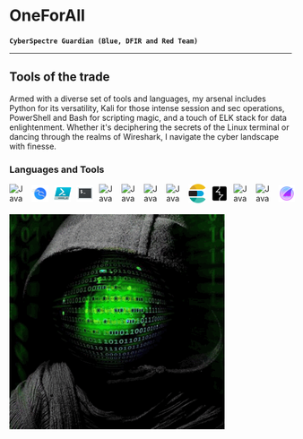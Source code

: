 # OneForAll
**``CyberSpectre Guardian (Blue, DFIR and Red Team)``**

---

## Tools of the trade

Armed with a diverse set of tools and languages, my arsenal includes Python for its versatility, Kali for those intense session and sec operations, PowerShell and Bash for scripting magic, and a touch of ELK stack for data enlightenment. Whether it's deciphering the secrets of the Linux terminal or dancing through the realms of Wireshark, I navigate the cyber landscape with finesse.

### Languages and Tools
<div style="display: flex; align-items: center; margin-bottom: 20px;">
  <img align="left" alt="Java" width="30px" style="padding-right:10px;" src="https://cdn.jsdelivr.net/gh/devicons/devicon/icons/python/python-original.svg"/>
  <img align="left" alt="Java" width="30px" style="padding-right:10px;" src="https://github.com/OneForAlldotPY/OneForAlldotPy/blob/main/icons/kali.png"/>
  <img align="left" alt="Java" width="30px" style="padding-right:10px;" src="https://github.com/OneForAlldotPY/OneForAlldotPy/blob/main/icons//icons8-powershell-ise-48.png"/>
  <img align="left" alt="Java" width="30px" style="padding-right:10px;" src="https://github.com/OneForAlldotPY/OneForAlldotPy/blob/main/icons//icons8-linux-terminal-48.png"/>
  <img align="left" alt="Java" width="30px" style="padding-right:10px;" src="https://cdn.jsdelivr.net/gh/devicons/devicon/icons/linux/linux-original.svg" />
  <img align="left" alt="Java" width="30px" style="padding-right:10px;" src="https://cdn.jsdelivr.net/gh/devicons/devicon/icons/bash/bash-original.svg" />
  <img align="left" alt="Java" width="30px" style="padding-right:10px;" src="https://cdn.jsdelivr.net/gh/devicons/devicon/icons/markdown/markdown-original.svg" />
  <img align="left" alt="Java" width="30px" style="padding-right:10px;" src="https://cdn.jsdelivr.net/gh/devicons/devicon/icons/css3/css3-original.svg" />
  <img align="left" alt="Java" width="30px" style="padding-right:10px;" src="https://github.com/OneForAlldotPY/OneForAlldotPy/raw/main/icons/elk.png"/>
  <img align="left" alt="Java" width="30px" style="padding-right:10px;" src="https://github.com/OneForAlldotPY/OneForAlldotPy/blob/main/icons/icons8-burp-suite-50.png"/>
  <img align="left" alt="Java" width="30px" style="padding-right:10px;" src="https://cdn.jsdelivr.net/gh/devicons/devicon/icons/jira/jira-original.svg" />
  <img align="left" alt="Java" width="30px" style="padding-right:10px;" src="https://cdn.jsdelivr.net/gh/devicons/devicon/icons/mysql/mysql-original.svg" />
  <img align="left" alt="Java" width="30px" style="padding-right:10px;" src="https://github.com/OneForAlldotPY/OneForAlldotPy/blob/main/icons//icons8-wireshark-64.png"/>
</div>

<div align="left" style="margin-top: 20px;">
  <img src="https://github.com/OneForAlldotPY/OneForAlldotPy/raw/main/icons/Git_Hub4.gif" alt="GitHub Image">
</div>
<!--
**OneForAlldotPY/OneForAlldotPy** is a ✨ _special_ ✨ repository because its `README.md` (this file) appears on your GitHub profile.
![Git_Hub](https://github.com/OneForAlldotPY/OneForAlldotPy/assets/138803282/7fd42622-f8b6-4176-a819-0bc173b0bd58)
Here are some ideas to get you started:

- 🔭 I’m currently working on ...
- 🌱 I’m currently learning ...
- 👯 I’m looking to collaborate on ...
- 🤔 I’m looking for help with ...
- 💬 Ask me about ...
- 📫 How to reach me: ...
- 😄 Pronouns: ...
- ⚡ Fun fact: ...
-->
